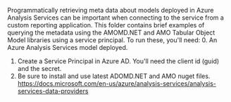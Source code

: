 Programmatically retrieving meta data about models deployed in Azure Analysis Services can be important when connecting to the service from a custom reporting application. This folder contains brief examples of querying the metadata using the AMOMD.NET and AMO Tabular Object Model libraries using a service principal. To run these, you'll need:
0. An Azure Analysis Services model deployed. 
1. Create a Service Principal in Azure AD. You'll need the client id (guid) and the secret. 
2. Be sure to install and use latest ADOMD.NET and AMO nuget files. https://docs.microsoft.com/en-us/azure/analysis-services/analysis-services-data-providers


